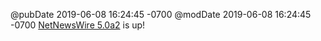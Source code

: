 @pubDate 2019-06-08 16:24:45 -0700
@modDate 2019-06-08 16:24:45 -0700
[NetNewsWire 5.0a2](https://nnw.ranchero.com/2019/06/08/you-can-check.html) is up!
